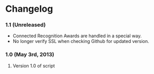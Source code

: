 # Changelog

### 1.1 (Unreleased)
* Connected Recognition Awards are handled in a special way.
* No longer verify SSL when checking Github for updated version.

### 1.0 (May 3rd, 2013)

1. Version 1.0 of script